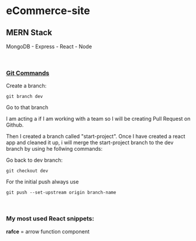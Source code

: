 # eCommerce-site
## MERN Stack
MongoDB - Express - React - Node

<br/>

### [Git Commands](https://www.youtube.com/watch?v=e2IbNHi4uCI)

Create a branch:

`git branch dev`

Go to that branch

I am acting a if I am working with a team so I will be creating Pull Request on Github. 




Then I created a branch called "start-project". Once I have created a react app and cleaned it up, i will merge the start-project branch to the dev branch by using he follwing commands:

Go back to dev branch:

`git checkout dev`



For the initial push always use 

`git push --set-upstream origin branch-name`

<br/>

### My most used React snippets:

**rafce** = arrow function component 



<br/>